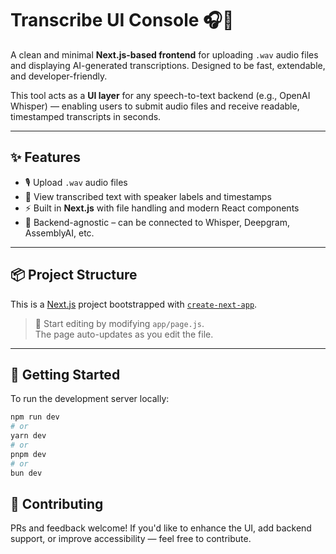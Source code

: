 # Transcribe UI Console 🎧📝

A clean and minimal **Next.js-based frontend** for uploading `.wav` audio files and displaying AI-generated transcriptions. Designed to be fast, extendable, and developer-friendly.

This tool acts as a **UI layer** for any speech-to-text backend (e.g., OpenAI Whisper) — enabling users to submit audio files and receive readable, timestamped transcripts in seconds.

---

## ✨ Features

- 🎙️ Upload `.wav` audio files
- 📝 View transcribed text with speaker labels and timestamps
- ⚡ Built in **Next.js** with file handling and modern React components
- 🔌 Backend-agnostic – can be connected to Whisper, Deepgram, AssemblyAI, etc.

---

## 📦 Project Structure

This is a [Next.js](https://nextjs.org) project bootstrapped with [`create-next-app`](https://github.com/vercel/next.js/tree/canary/packages/create-next-app).

> 📁 Start editing by modifying `app/page.js`.  
> The page auto-updates as you edit the file.

---

## 🧪 Getting Started

To run the development server locally:

```bash
npm run dev
# or
yarn dev
# or
pnpm dev
# or
bun dev
```

## 🤝 Contributing
PRs and feedback welcome! If you'd like to enhance the UI, add backend support, or improve accessibility — feel free to contribute.
